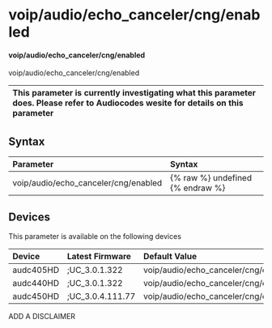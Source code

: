 ﻿---
description: voip/audio/echo_canceler/cng/enabled
search: false
---

# voip/audio/echo_canceler/cng/enabled

#### voip/audio/echo_canceler/cng/enabled

voip/audio/echo_canceler/cng/enabled


| This parameter is currently investigating what this parameter does. Please refer to Audiocodes wesite for details on this parameter | 
| :--- |

## Syntax
| Parameter | Syntax |
| :--- | :--- |
|voip/audio/echo_canceler/cng/enabled | {% raw %} undefined {% endraw %}|

## Devices
This parameter is available on the following devices

| Device | Latest Firmware | Default Value |
|:---|:---|:---|
| audc405HD | ;UC_3.0.1.322 | voip/audio/echo_canceler/cng/enabled=1 
| audc440HD | ;UC_3.0.1.322 | voip/audio/echo_canceler/cng/enabled=1 
| audc450HD | ;UC_3.0.4.111.77 | voip/audio/echo_canceler/cng/enabled=1 

ADD A DISCLAIMER
